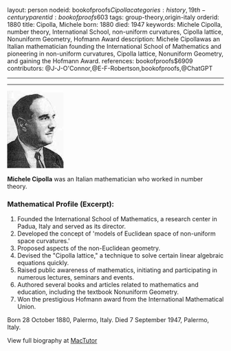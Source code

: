 layout: person
nodeid: bookofproofs$Cipolla
categories: history,19th-century
parentid: bookofproofs$603
tags: group-theory,origin-italy
orderid: 1880
title: Cipolla, Michele
born: 1880
died: 1947
keywords: Michele Cipolla, number theory, International School, non-uniform curvatures, Cipolla lattice, Nonuniform Geometry, Hofmann Award
description: Michele Cipollawas an Italian mathematician founding the International School of Mathematics and pioneering in non-uniform curvatures, Cipolla lattice, Nonuniform Geometry, and gaining the Hofmann Award.
references: bookofproofs$6909
contributors: @J-J-O'Connor,@E-F-Robertson,bookofproofs,@ChatGPT

---



---

![Cipolla.jpg](https://github.com/bookofproofs/bookofproofs.github.io/blob/main/_sources/_assets/images/portraits/Cipolla.jpg?raw=true)

**Michele Cipolla**  was an Italian mathematician who worked in number theory.

### Mathematical Profile (Excerpt):
1. Founded the International School of Mathematics, a research center in Padua, Italy and served as its director.
2. Developed the concept of 'models of Euclidean space of non-uniform space curvatures.'
3. Proposed aspects of the non-Euclidean geometry.
4. Devised the "Cipolla lattice," a technique to solve certain linear algebraic equations quickly.
 5. Raised public awareness of mathematics, initiating and participating in numerous lectures, seminars and events.
6. Authored several books and articles related to mathematics and education, including the textbook Nonuniform Geometry. 
7. Won the prestigious Hofmann award from the International Mathematical Union.

Born 28 October 1880, Palermo, Italy. Died 7 September 1947, Palermo, Italy.

View full biography at [MacTutor](https://mathshistory.st-andrews.ac.uk/Biographies/Cipolla/)
